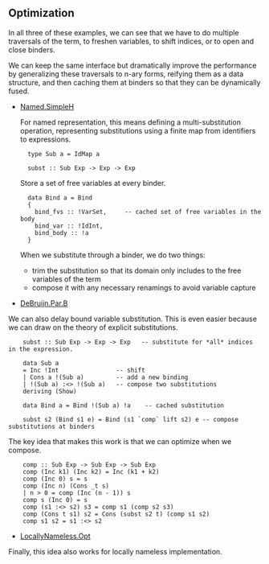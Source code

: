 Optimization
------------

In all three of these examples, we can see that we have to do multiple traversals of the term, to freshen variables, to shift indices, or to open and close binders. 

We can keep the same interface but dramatically improve the performance by generalizing these traversals to n-ary forms, reifying them as a data structure, and then caching them at binders so that they can be dynamically fused.  

* [Named.SimpleH](lib/Named/SimpleH.hs)

   For named representation, this means defining a multi-substitution operation, representing substitutions using a finite map from identifiers to expressions.

        type Sub a = IdMap a 

        subst :: Sub Exp -> Exp -> Exp

   Store a set of free variables at every binder.

        data Bind a = Bind
        { 
          bind_fvs :: !VarSet,     -- cached set of free variables in the body
          bind_var :: !IdInt,
          bind_body :: !a
        }

  When we substitute through a binder, we do two things:
    + trim the substitution so that its domain only includes to the free variables of the term
    + compose it with any necessary renamings to avoid variable capture


* [DeBruijn.Par.B](lib/DeBruijnPar/B.hs)

We can also delay bound variable substitution. This is even easier because we can draw on the theory of 
explicit substitutions.
 
        subst :: Sub Exp -> Exp -> Exp   -- substitute for *all* indices in the expression.

        data Sub a
        = Inc !Int                -- shift
        | Cons a !(Sub a)         -- add a new binding
        | !(Sub a) :<> !(Sub a)   -- compose two substitutions
        deriving (Show)

        data Bind a = Bind !(Sub a) !a    -- cached substitution

        subst s2 (Bind s1 e) = Bind (s1 `comp` lift s2) e -- compose substitutions at binders

The key idea that makes this work is that we can optimize when we compose.

        comp :: Sub Exp -> Sub Exp -> Sub Exp
        comp (Inc k1) (Inc k2) = Inc (k1 + k2)
        comp (Inc 0) s = s
        comp (Inc n) (Cons _t s)
        | n > 0 = comp (Inc (n - 1)) s
        comp s (Inc 0) = s
        comp (s1 :<> s2) s3 = comp s1 (comp s2 s3)
        comp (Cons t s1) s2 = Cons (subst s2 t) (comp s1 s2)
        comp s1 s2 = s1 :<> s2

* [LocallyNameless.Opt](lib/LocallyNameless/SupportInstOpt.hs)

Finally, this idea also works for locally nameless implementation. 